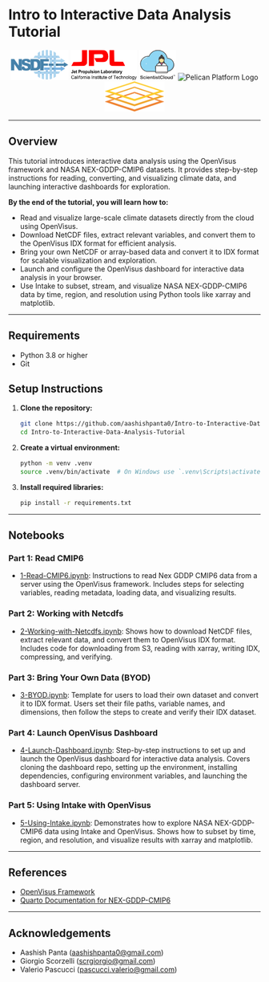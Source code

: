 # Intro to Interactive Data Analysis Tutorial
<p align="center">
  <img src="images/nsdf.png" height="60" alt="NSDF Logo"/>
  <img src="images/nasajpl.png" height="60" alt="NASA JPL Logo"/>
  <img src="images/scientistCloudLogo_storage.png" height="60" alt="ScientistCloud Logo"/>
  <img src="images/PelicanPlatformLogo.png" height="60" alt="Pelican Platform Logo"/>
  <img src="images/OSG-logo.svg" height="60" alt="OSG Logo"/>
</p>


--- 

## Overview

This tutorial introduces interactive data analysis using the OpenVisus framework and NASA NEX-GDDP-CMIP6 datasets. It provides step-by-step instructions for reading, converting, and visualizing climate data, and launching interactive dashboards for exploration.

**By the end of the tutorial, you will learn how to:**

- Read and visualize large-scale climate datasets directly from the cloud using OpenVisus.
- Download NetCDF files, extract relevant variables, and convert them to the OpenVisus IDX format for efficient analysis.
- Bring your own NetCDF or array-based data and convert it to IDX format for scalable visualization and exploration.
- Launch and configure the OpenVisus dashboard for interactive data analysis in your browser.
- Use Intake to subset, stream, and visualize NASA NEX-GDDP-CMIP6 data by time, region, and resolution using Python tools like xarray and matplotlib.

---

## Requirements

- Python 3.8 or higher
- Git

## Setup Instructions

1. **Clone the repository:**
   ```sh
   git clone https://github.com/aashishpanta0/Intro-to-Interactive-Data-Analysis-Tutorial.git
   cd Intro-to-Interactive-Data-Analysis-Tutorial
   ```

2. **Create a virtual environment:**
   ```sh
   python -m venv .venv
   source .venv/bin/activate  # On Windows use `.venv\Scripts\activate`
   ```

3. **Install required libraries:**
   ```sh
   pip install -r requirements.txt
   ```

---

## Notebooks

### Part 1: Read CMIP6

- [1-Read-CMIP6.ipynb](1-Read-CMIP6.ipynb): Instructions to read Nex GDDP CMIP6 data from a server using the OpenVisus framework. Includes steps for selecting variables, reading metadata, loading data, and visualizing results.

### Part 2: Working with Netcdfs

- [2-Working-with-Netcdfs.ipynb](2-Working-with-Netcdfs.ipynb): Shows how to download NetCDF files, extract relevant data, and convert them to OpenVisus IDX format. Includes code for downloading from S3, reading with xarray, writing IDX, compressing, and verifying.

### Part 3: Bring Your Own Data (BYOD)

- [3-BYOD.ipynb](3-BYOD.ipynb): Template for users to load their own dataset and convert it to IDX format. Users set their file paths, variable names, and dimensions, then follow the steps to create and verify their IDX dataset.


### Part 4: Launch OpenVisus Dashboard

- [4-Launch-Dashboard.ipynb](4-Launch-Dashboard.ipynb): Step-by-step instructions to set up and launch the OpenVisus dashboard for interactive data analysis. Covers cloning the dashboard repo, setting up the environment, installing dependencies, configuring environment variables, and launching the dashboard server.

### Part 5: Using Intake with OpenVisus

- [5-Using-Intake.ipynb](5-Using-Intake.ipynb): Demonstrates how to explore NASA NEX-GDDP-CMIP6 data using Intake and OpenVisus. Shows how to subset by time, region, and resolution, and visualize results with xarray and matplotlib.

---

## References

- [OpenVisus Framework](https://github.com/sci-visus/OpenVisus)
- [Quarto Documentation for NEX-GDDP-CMIP6](https://aashishp.quarto.pub/nex-gddp-cmip6/)

---

## Acknowledgements

- Aashish Panta (aashishpanta0@gmail.com)
- Giorgio Scorzelli (scrgiorgio@gmail.com)
- Valerio Pascucci (pascucci.valerio@gmail.com)